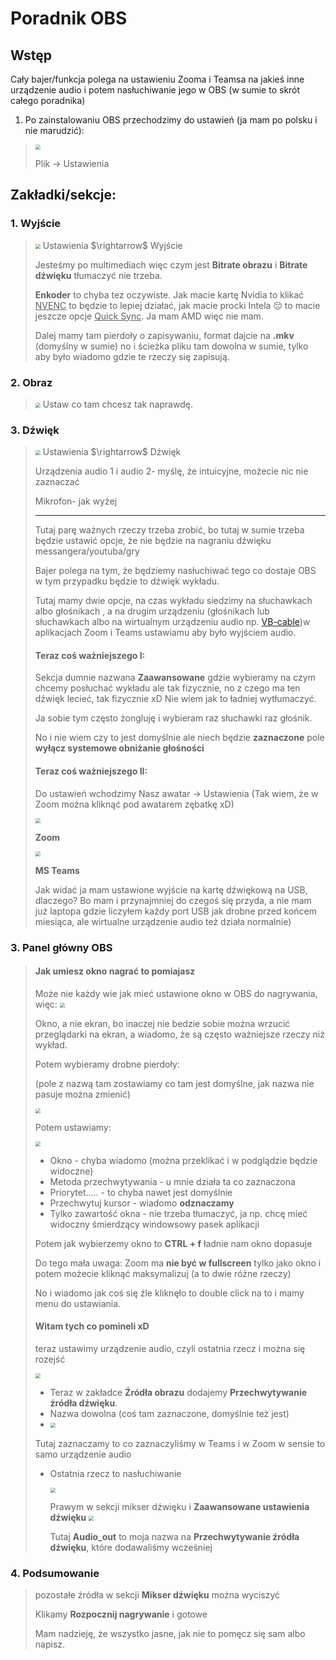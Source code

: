 # Poradnik OBS

## Wstęp

Cały bajer/funkcja polega na ustawieniu Zooma i Teamsa na jakieś inne urządzenie audio i potem nasłuchiwanie jego w OBS (w sumie to skrót całego poradnika)

1. Po zainstalowaniu OBS przechodzimy do ustawień (ja mam po polsku i nie marudzić):

> <img src="./pictures/OBS_1.png" style="zoom:50%;" />
> 
> Plik $\rightarrow$ Ustawienia

## Zakładki/sekcje:

### 1. Wyjście

> <img src="./pictures/OBS_2.png" style="zoom: 50%;" />
> Ustawienia $\rightarrow$ Wyjście
>
> Jesteśmy po multimediach więc czym jest **Bitrate obrazu** i **Bitrate dźwięku** tłumaczyć nie trzeba.
> 
> **Enkoder** to chyba tez oczywiste. Jak macie kartę Nvidia to klikać <u>NVENC</u> to będzie to lepiej działać, jak macie procki Intela 😔 to macie jeszcze opcje <u>Quick Sync</u>. Ja mam AMD więc nie mam.
>
> Dalej mamy tam pierdoły o zapisywaniu, format dajcie na **.mkv** (domyślny w sumie) no i ścieżka pliku tam dowolna w sumie, tylko aby było wiadomo gdzie te rzeczy się zapisują.
> 

### 2. Obraz
><img src="./pictures/OBS_9.png" style="zoom: 50%;" />
>Ustaw co tam chcesz tak naprawdę.

### 3. Dźwięk
> <img src="./pictures/OBS_3.png" style="zoom: 50%;" />
> Ustawienia $\rightarrow$ Dźwięk
>
> Urządzenia audio 1 i audio 2- myślę, że intuicyjne, możecie nic nie zaznaczać
>
> Mikrofon- jak wyżej
>
> ___
> Tutaj parę ważnych rzeczy trzeba zrobić, bo tutaj w sumie trzeba będzie ustawić opcje, że nie będzie na nagraniu dźwięku messangera/youtuba/gry
>
> Bajer polega na tym, że będziemy nasłuchiwać tego co dostaje OBS w tym przypadku będzie to dźwięk wykładu.
>
> Tutaj mamy dwie opcje, na czas wykładu siedzimy na słuchawkach albo głośnikach , a na drugim urządzeniu (głośnikach lub słuchawkach albo na wirtualnym urządzeniu audio np. [VB-cable](https://vb-audio.com/Cable/))w aplikacjach Zoom i Teams ustawiamu aby było wyjściem audio.
>
> #### Teraz coś ważniejszego I:
>
> Sekcja dumnie nazwana **Zaawansowane** gdzie wybieramy na czym chcemy posłuchać wykładu ale tak fizycznie, no z czego ma ten dźwięk lecieć, tak fizycznie xD Nie wiem jak to ładniej wytłumaczyć.
>
> Ja sobie tym często żongluję i wybieram raz słuchawki raz głośnik.
>
> No i nie wiem czy to jest domyślnie ale niech będzie **zaznaczone** pole **wyłącz systemowe obniżanie głośności** 
>
>
> #### Teraz coś ważniejszego II:
>
>
> Do ustawień wchodzimy Nasz awatar $\rightarrow$ Ustawienia
> (Tak wiem, że w Zoom można kliknąć pod awatarem zębatkę xD)
>
> <img src="./pictures/OBS_4.png" style="zoom: 50%;" />
> 
> **Zoom** 
>
> <img src="./pictures/OBS_5.png" style="zoom: 50%;" />
> 
> **MS Teams**
>
> Jak widać ja mam ustawione wyjście na kartę dźwiękową na USB, dlaczego? Bo mam i przynajmniej do czegoś się przyda, a nie mam już laptopa gdzie liczyłem każdy port USB jak drobne przed końcem miesiąca, ale wirtualne urządzenie audio też działa normalnie)
>
> 
### 3. Panel główny OBS
> #### Jak umiesz okno nagrać to pomiajasz
> Może nie każdy wie jak mieć ustawione okno w OBS do nagrywania, więc:
> <img src="./pictures/OBS_6.png" style="zoom: 50%;" />
> 
> Okno, a nie ekran, bo inaczej nie bedzie sobie można wrzucić przeglądarki na ekran, a wiadomo, że są często ważniejsze rzeczy niż wykład.
>
> Potem wybieramy drobne pierdoły:
>
> (pole z nazwą tam zostawiamy co tam jest domyślne, jak nazwa nie pasuje można zmienić)
> 
> <img src="./pictures/OBS_7.png" style="zoom: 50%;" />
>
> Potem ustawiamy:
> 
> <img src="./pictures/OBS_8.png" style="zoom: 50%;" />
> 
> * Okno - chyba wiadomo (można przeklikać i w podglądzie będzie widoczne)
> * Metoda przechwytywania - u mnie działa ta co zaznaczona
> * Priorytet..... - to chyba nawet jest domyślnie
> * Przechwytuj kursor - wiadomo **odznaczamy**
> * Tylko zawartość okna - nie trzeba tłumaczyć, ja np. chcę mieć widoczny śmierdzący windowsowy pasek aplikacji
>
> Potem jak wybierzemy okno to **CTRL + f** ładnie nam okno dopasuje
>
> Do tego mała uwaga:
> Zoom ma **nie być w fullscreen** tylko jako okno i potem możecie kliknąć maksymalizuj (a to dwie różne rzeczy)
>
> No i wiadomo jak coś się źle kliknęło to double click na to i mamy menu do ustawiania.
>
> #### Witam tych co pomineli xD
>
> teraz ustawimy urządzenie audio, czyli ostatnia rzecz i można się rozejść
> 
> <img src="./pictures/OBS_10.png" style="zoom: 50%;" />
>
> * Teraz w zakładce **Źródła obrazu** dodajemy **Przechwytywanie źródła dźwięku**.
> * Nazwa dowolna (coś tam zaznaczone, domyślnie też jest)
> * <img src="./pictures/OBS_11.png" style="zoom: 50%;" />
> Tutaj zaznaczamy to co zaznaczyliśmy w Teams i w Zoom w sensie to samo urządzenie audio
> * Ostatnia rzecz to nasłuchiwanie
> 
>   <img src="./pictures/OBS_12.png" style="zoom: 50%;" />
>   
>   Prawym w sekcji mikser dźwięku i **Zaawansowane ustawienia dźwięku**
>   <img src="./pictures/OBS_13.png" style="zoom: 50%;" />
>   
>   Tutaj **Audio_out** to moja nazwa na **Przechwytywanie źródła dźwięku**, które dodawaliśmy wcześniej
>
### 4. Podsumowanie

> pozostałe źródła w sekcji **Mikser dźwięku** można wyciszyć
>
> Klikamy **Rozpocznij nagrywanie** i gotowe
>
> Mam nadzieję, że wszystko jasne, jak nie to pomęcz się sam albo napisz.


